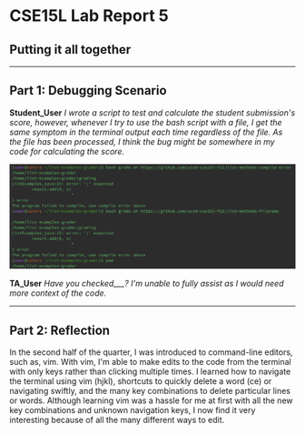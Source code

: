 # CSE15L Lab Report 5
## Putting it all together
---
## Part 1: Debugging Scenario
**Student_User**
*I wrote a script to test and calculate the student submission's score, however, whenever I try to use the bash script with a file, I get the same symptom in the terminal output each time regardless of the file. As the file has been processed, I think the bug might be somewhere in my code for calculating the score.* 

![Image](symptom.png)

**TA_User**
*Have you checked___? I'm unable to fully assist as I would need more context of the code.*

---
## Part 2: Reflection
In the second half of the quarter, I was introduced to command-line editors, such as, vim. With vim, I'm able to make edits to the code from the terminal with only keys rather than clicking multiple times. I learned how to navigate the terminal using vim (hjkl), shortcuts to quickly delete a word (ce) or navigating swiftly, and the many key combinations to delete particular lines or words. Although learning vim was a hassle for me at first with all the new key combinations and unknown navigation keys, I now find it very interesting because of all the many different ways to edit.
